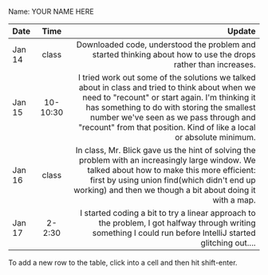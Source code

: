 Name: YOUR NAME HERE

| Date   |   Time   |                                                                                                                                                                                                                                                                                                            Update |
|:-------|:--------:|------------------------------------------------------------------------------------------------------------------------------------------------------------------------------------------------------------------------------------------------------------------------------------------------------------------:|
| Jan 14 |  class   |                                                                                                                                                                                                    Downloaded code, understood the problem and started thinking about how to use the drops rather than increases. |
| Jan 15 | 10-10:30 | I tried work out some of the solutions we talked about in class and tried to think about when we need to "recount" or start again. I'm thinking it has something to do with storing the smallest number we've seen as we pass through and "recount" from that position. Kind of like a local or absolute minimum. |
| Jan 16 |  class   |                                                        In class, Mr. Blick gave us the hint of solving the problem with an increasingly large window. We talked about how to make this more efficient: first by using union find(which didn't end up working) and then we though a bit about doing it with a map. |
| Jan 17 |  2-2:30  |                                                                                                                                                     I started coding a bit to try a linear approach to the problem, I got halfway through writing something I could run before IntelliJ started glitching out.... |


To add a new row to the table, click into a cell and then hit shift-enter.